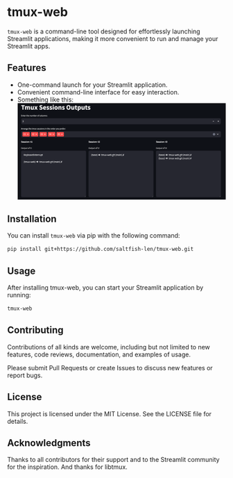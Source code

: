 # tmux-web

`tmux-web` is a command-line tool designed for effortlessly launching Streamlit applications, making it more convenient to run and manage your Streamlit apps.

## Features

- One-command launch for your Streamlit application.
- Convenient command-line interface for easy interaction.
- Something like this:
![Example interface](./assets/interface.png)


## Installation

You can install `tmux-web` via pip with the following command:

```bash
pip install git+https://github.com/saltfish-len/tmux-web.git
```

## Usage

After installing tmux-web, you can start your Streamlit application by running:

```bash
tmux-web
```

## Contributing

Contributions of all kinds are welcome, including but not limited to new features, code reviews, documentation, and examples of usage.

Please submit Pull Requests or create Issues to discuss new features or report bugs.

## License

This project is licensed under the MIT License. See the LICENSE file for details.

## Acknowledgments

Thanks to all contributors for their support and to the Streamlit community for the inspiration. And thanks for libtmux.


